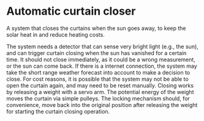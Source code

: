 # Automatic curtain closer

A system that closes the curtains when the sun goes away, to keep the solar heat in and reduce heating costs.

The system needs a detector that can sense very bright light (e.g., the sun), and can trigger curtain closing when the sun has vanished for a certain time. It should not close immediately, as it could be a wrong measurement, or the sun can come back.
If there is a internet connection, the system may take the short range weather forecast into account to make a decision to close.
For cost reasons, it is possible that the system may not be able to open the curtain again, and may need to be reset manually.
Closing works by releasing a weight with a servo arm. The potential energy of the weight moves the curtain via simple pulleys.
The locking mechanism should, for convenience, move back into the original position after releasing the weight for starting the curtain closing operation.
